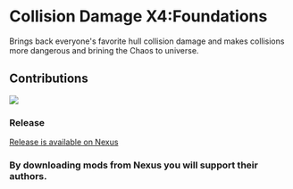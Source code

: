 # Collision Damage X4:Foundations

Brings back everyone's favorite hull collision damage and makes collisions more dangerous and brining the Chaos to universe.

## Contributions

<a href="https://github.com/iomatix/Collision-Damage-X4Foundations/graphs/contributors">
  <img src="https://contrib.rocks/image?repo=iomatix/Collision-Damage-X4Foundations" />
</a>

### Release

[Release is available on Nexus](https://www.nexusmods.com/x4foundations/mods/1442)

### By downloading mods from Nexus you will support their authors.
